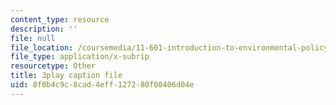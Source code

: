 ```yaml
---
content_type: resource
description: ''
file: null
file_location: /coursemedia/11-601-introduction-to-environmental-policy-and-planning-fall-2016/8f0b4c9c8cad4eff127280f00406d04e_r01KsFLKdO4.srt
file_type: application/x-subrip
resourcetype: Other
title: 3play caption file
uid: 8f0b4c9c-8cad-4eff-1272-80f00406d04e
---
```

